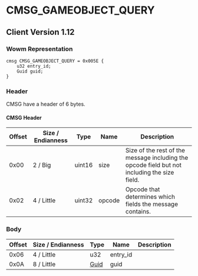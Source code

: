 # CMSG_GAMEOBJECT_QUERY
## Client Version 1.12

### Wowm Representation
```rust,ignore
cmsg CMSG_GAMEOBJECT_QUERY = 0x005E {
    u32 entry_id;
    Guid guid;
}
```
### Header
CMSG have a header of 6 bytes.

#### CMSG Header
| Offset | Size / Endianness | Type   | Name   | Description |
| ------ | ----------------- | ------ | ------ | ----------- |
| 0x00   | 2 / Big           | uint16 | size   | Size of the rest of the message including the opcode field but not including the size field.|
| 0x02   | 4 / Little        | uint32 | opcode | Opcode that determines which fields the message contains.|
### Body
| Offset | Size / Endianness | Type | Name | Description |
| ------ | ----------------- | ---- | ---- | ----------- |
| 0x06 | 4 / Little | u32 | entry_id |  |
| 0x0A | 8 / Little | [Guid](../spec/packed-guid.md) | guid |  |
